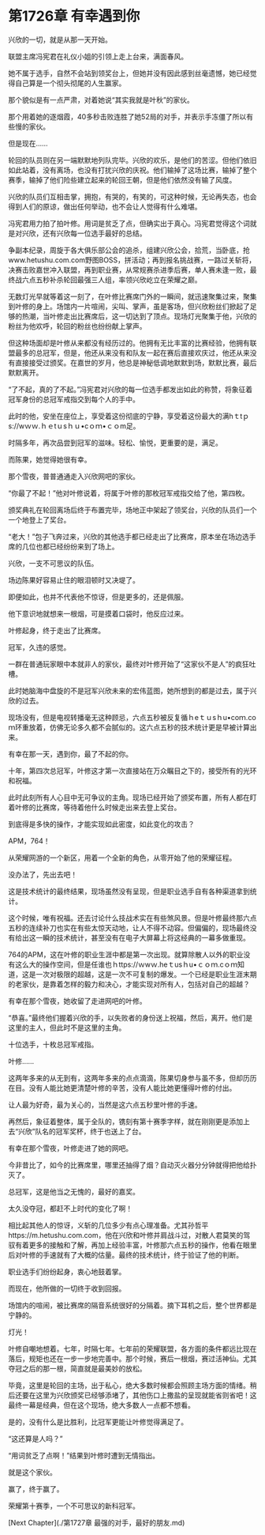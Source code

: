 # 第1726章 有幸遇到你

兴欣的一切，就是从那一天开始。

联盟主席冯宪君在礼仪小姐的引领上走上台来，满面春风。

她不属于选手，自然不会站到领奖台上，但她并没有因此感到丝毫遗憾，她已经觉得自己算是一个彻头彻尾的人生赢家。

那个貌似是有一点严肃，对着她说“其实我就是叶秋”的家伙。

那个用着她的逐烟霞，40多秒击败连胜了她52局的对手，并表示手冻僵了所以有些慢的家伙。

但是现在……

轮回的队员则在另一端默默地列队完毕。兴欣的欢乐，是他们的苦涩。但他们依旧如此站着，没有离场，也没有打扰兴欣的庆祝。他们输掉了这场比赛，输掉了整个赛季，输掉了他们险些建立起来的轮回王朝，但是他们依然没有输了风度。

兴欣的队员们互相击掌，拥抱，有哭的，有笑的，可这种时候，无论再失态，也会得到人们的原谅，做出任何举动，也不会让人觉得有什么难堪。

冯宪君用力拍了拍叶修。用词是贫乏了点，但确实出于真心。冯宪君觉得这个词就是对兴欣，还有兴欣每一位选手最好的总结。

争副本纪录，周旋于各大俱乐部公会的追杀，组建兴欣公会，拾荒，当卧底，抢www.hetushu.com.com野图BOSS，拼活动；再到报名挑战赛，一路过关斩将，决赛击败嘉世冲入联盟，再到职业赛，从常规赛杀进季后赛，单人赛未逢一败，最终战六点五秒补杀轮回最强三人组，率领兴欣屹立在荣耀之巅。

无数灯光早就等着这一刻了，在叶修比赛席门外的一瞬间，就迅速聚集过来，聚集到叶修的身上。场馆内一片喧闹，尖叫、掌声，虽是客场，但兴欣粉丝们掀起了足够的热潮，当叶修走出比赛席后，这一切达到了顶点。现场灯光聚集于他，兴欣的粉丝为他欢呼，轮回的粉丝也纷纷献上掌声。

但这种场面却是叶修从来都没有经历过的。他拥有无比丰富的比赛经验，他拥有联盟最多的总冠军，但是，他还从来没有和队友一起在赛后直接欢庆过，他还从来没有直接接受过颁奖。在嘉世的岁月，他总是神秘低调地默默到场，默默比赛，最后默默离开。

“了不起，真的了不起。”冯宪君对兴欣的每一位选手都发出如此的称赞，将象征着冠军身份的总冠军戒指交到每个人的手中。

此时的他，安坐在座位上，享受着这份彻底的宁静，享受着这份最大的满hｔtｐs://wｗｗ.ｈｅtｕsｈｕ•cｏｍ•ｃｏm足。

时隔多年，再次品尝到冠军的滋味。轻松、愉悦，更重要的是，满足。

而陈果，她觉得她很有幸。

那个雪夜，普普通通走入兴欣网吧的家伙。

“你最了不起！”他对叶修说着，将属于叶修的那枚冠军戒指交给了他，第四枚。

颁奖典礼在轮回离场后终于布置完毕，场地正中架起了领奖台，兴欣的队员们一个一个地登上了奖台。

“老大！”包子飞奔过来，兴欣的其他选手都已经走出了比赛席，原本坐在场边选手席的几位也都已经纷纷来到了场上。

兴欣，一支不可思议的队伍。

场边陈果好容易止住的眼泪顿时又决堤了。

即便如此，也并不代表他不惊讶，但是更多的，还是佩服。

他下意识地就想来一根烟，可是摸着口袋时，他反应过来。

叶修起身，终于走出了比赛席。

冠军，久违的感觉。

一群在普通玩家眼中本就非人的家伙，最终对叶修开始了“这家伙不是人”的疯狂吐槽。

此时她脑海中盘旋的不是冠军兴欣未来的宏伟蓝图，她所想到的都是过去，属于兴欣的过去。

现场没有，但是电视转播毫无这种顾忌，六点五秒被反复循ｈeｔｕsｈu•coｍ.coｍ环重放着，仿佛无论多久都不会腻似的。这六点五秒的技术统计更是早被计算出来。

有幸在那一天，遇到你，最了不起的你。

十年，第四次总冠军，叶修这才第一次直接站在万众瞩目之下的，接受所有的光环和祝福。

此时此刻所有人心目中无可争议的主角。现场已经开始了颁奖布置，所有人都在盯着叶修的比赛席，等待着他什么时候走出来去登上奖台。

到底得是多快的操作，才能实现如此密度，如此变化的攻击？

APM，764！

从荣耀网游的一个新区，用着一个全新的角色，从零开始了他的荣耀征程。

没办法了，先出去吧！

这是技术统计的最终结果，现场虽然没有呈现，但是职业选手自有各种渠道拿到统计。

这个时候，唯有祝福。还去讨论什么技战术实在有些煞风景。但是叶修最终那六点五秒的连续补刀也实在有些太惊天动地，让人不得不动容。但偏偏的，现场最终没有给出这一瞬的技术统计，甚至没有在电子大屏幕上将这经典的一幕多做重现。

764的APM，这在叶修的职业生涯中都是第一次出现。就算除散人以外的职业没有这么大的操作空间，但是任谁也ｈttps://ｗwｗ.heｔusｈu•ｃｏｍ.cｏｍ知道，这是一次对极限的超越，这是一次不可复制的爆发。一个已经是职业生涯末期的老家伙，是靠着怎样的毅力和决心，才能实现对所有人，包括对自己的超越？

有幸在那个雪夜，她收留了走进网吧的叶修。

“恭喜。”最终他们握着兴欣的手，以失败者的身份送上祝福，然后，离开。他们是这里的主人，但此时不是这里的主角。

十位选手，十枚总冠军戒指。

叶修……

这两年多来的从无到有，这两年多来的点点滴滴，陈果切身参与虽不多，但却历历在目。没有人能比她更清楚叶修的辛苦，没有人能比她更懂得叶修的付出。

让人最为好奇，最为关心的，当然是这六点五秒里叶修的手速。

再然后，象征着整体，属于全队的，镌刻有第十赛季字样，就在刚刚更是添加上去“兴欣”队名的冠军奖杯，终于也送上了台。

有幸在那个雪夜，叶修走进了她的网吧。

今非昔比了，如今的比赛席里，哪里还抽得了烟？自动灭火器分分钟就得把他给扑灭了。

总冠军，这是他当之无愧的，最好的嘉奖。

太久没夺冠，都赶不上时代的变化了啊！

相比起其他人的惊讶，义斩的几位多少有点心理准备。尤其孙哲平https://m.hetushu.com.com，他在兴欣和叶修并肩战斗过，对散人君莫笑的驾驭有着更多的接触和了解，再加上经验丰富，叶修那六点五秒的操作，他看在眼里后对叶修的手速就有了大概的估量。最终的技术统计，终于验证了他的判断。

职业选手们纷纷起身，衷心地鼓着掌。

而现在，他所做的一切终于收到回报。

场馆内的喧闹，被比赛席的隔音系统很好的分隔着。摘下耳机之后，整个世界都是宁静的。

灯光！

叶修自嘲地想着。七年，时隔七年。七年前的荣耀联盟，各方面的条件都远比现在落后，规矩也还在一步一步地完善中。那个时候，赛后一根烟，赛过活神仙。尤其夺冠之后的那一根，简直就是最美妙的放松。

毕竟，这里是轮回的主场，出于私心，绝大多数时候都会照顾主场方面的情绪。稍后还要在这里为兴欣颁奖已经够添堵了，其他伤口上撒盐的呈现就能省则省吧！这最终一幕是经典，但在这个现场，绝大多数人一点都不想看。

是的，没有什么是比胜利，比冠军更能让叶修觉得满足了。

“这还算是人吗？”

“用词贫乏了点啊！”结果到叶修时遭到无情指出。

就是这个家伙。

赢了，终于赢了。

荣耀第十赛季，一个不可思议的新科冠军。



[Next Chapter](./第1727章 最强的对手，最好的朋友.md)